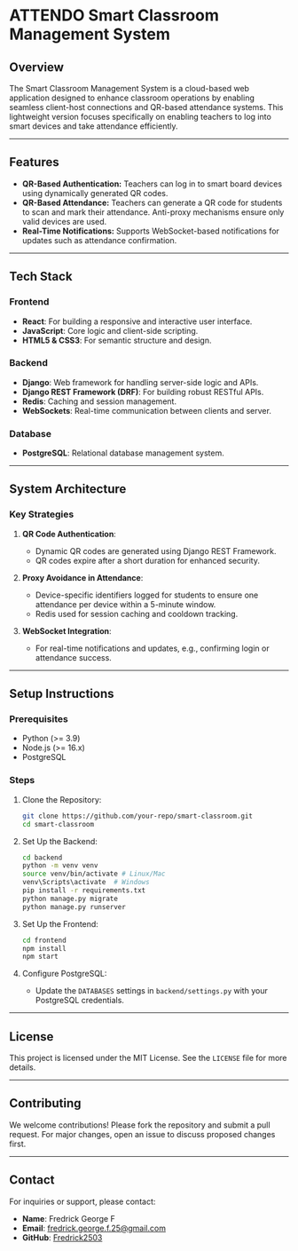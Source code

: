 # ATTENDO Smart Classroom Management System

## Overview
The Smart Classroom Management System is a cloud-based web application designed to enhance classroom operations by enabling seamless client-host connections and QR-based attendance systems. This lightweight version focuses specifically on enabling teachers to log into smart devices and take attendance efficiently.

---

## Features
- **QR-Based Authentication:** Teachers can log in to smart board devices using dynamically generated QR codes.
- **QR-Based Attendance:** Teachers can generate a QR code for students to scan and mark their attendance. Anti-proxy mechanisms ensure only valid devices are used.
- **Real-Time Notifications:** Supports WebSocket-based notifications for updates such as attendance confirmation.

---

## Tech Stack
### Frontend
- **React**: For building a responsive and interactive user interface.
- **JavaScript**: Core logic and client-side scripting.
- **HTML5 & CSS3**: For semantic structure and design.

### Backend
- **Django**: Web framework for handling server-side logic and APIs.
- **Django REST Framework (DRF)**: For building robust RESTful APIs.
- **Redis**: Caching and session management.
- **WebSockets**: Real-time communication between clients and server.

### Database
- **PostgreSQL**: Relational database management system.

---

## System Architecture
### Key Strategies
1. **QR Code Authentication**:
   - Dynamic QR codes are generated using Django REST Framework.
   - QR codes expire after a short duration for enhanced security.

2. **Proxy Avoidance in Attendance**:
   - Device-specific identifiers logged for students to ensure one attendance per device within a 5-minute window.
   - Redis used for session caching and cooldown tracking.

3. **WebSocket Integration**:
   - For real-time notifications and updates, e.g., confirming login or attendance success.

---

## Setup Instructions

### Prerequisites
- Python (>= 3.9)
- Node.js (>= 16.x)
- PostgreSQL

### Steps
1. Clone the Repository:
   ```bash
   git clone https://github.com/your-repo/smart-classroom.git
   cd smart-classroom
   ```

2. Set Up the Backend:
   ```bash
   cd backend
   python -m venv venv
   source venv/bin/activate # Linux/Mac
   venv\Scripts\activate  # Windows
   pip install -r requirements.txt
   python manage.py migrate
   python manage.py runserver
   ```

3. Set Up the Frontend:
   ```bash
   cd frontend
   npm install
   npm start
   ```

4. Configure PostgreSQL:
   - Update the `DATABASES` settings in `backend/settings.py` with your PostgreSQL credentials.

---

## License
This project is licensed under the MIT License. See the `LICENSE` file for more details.

---

## Contributing
We welcome contributions! Please fork the repository and submit a pull request. For major changes, open an issue to discuss proposed changes first.

---

## Contact
For inquiries or support, please contact:
- **Name**:  Fredrick George F
- **Email**:  fredrick.george.f.25@gmail.com
- **GitHub**:  [Fredrick2503](https://github.com/Fredrick2503)


